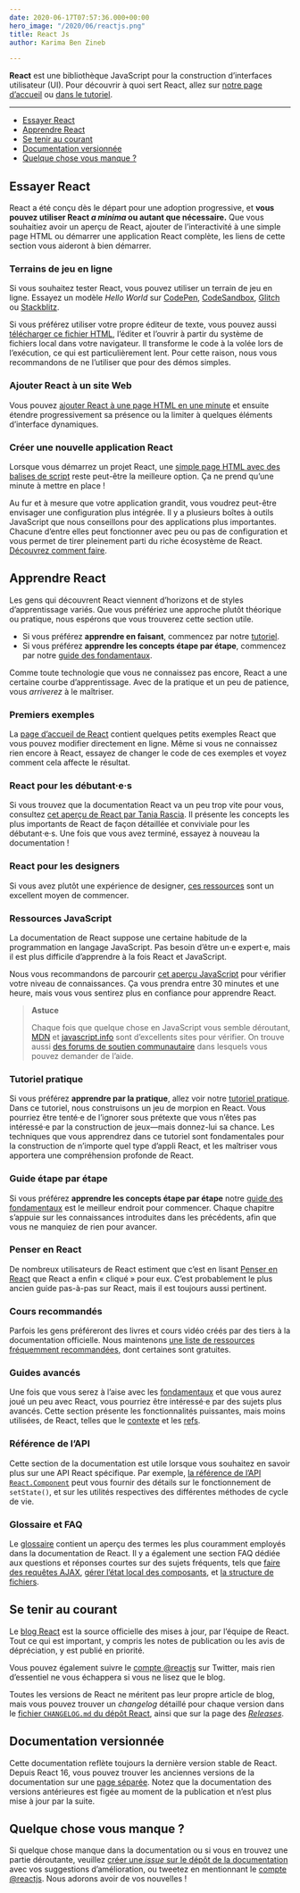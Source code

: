 ```yaml
---
date: 2020-06-17T07:57:36.000+00:00
hero_image: "/2020/06/reactjs.png"
title: React Js
author: Karima Ben Zineb

---
```

**React** est une bibliothèque JavaScript pour la construction d’interfaces utilisateur (UI). Pour découvrir à quoi sert React, allez sur [notre page d’accueil](https://fr.reactjs.org/) ou [dans le tutoriel](https://fr.reactjs.org/tutorial/tutorial.html).

***

* [Essayer React](https://fr.reactjs.org/docs/getting-started.html#try-react)
* [Apprendre React](https://fr.reactjs.org/docs/getting-started.html#learn-react)
* [Se tenir au courant](https://fr.reactjs.org/docs/getting-started.html#staying-informed)
* [Documentation versionnée](https://fr.reactjs.org/docs/getting-started.html#versioned-documentation)
* [Quelque chose vous manque ?](https://fr.reactjs.org/docs/getting-started.html#something-missing)

## Essayer React

React a été conçu dès le départ pour une adoption progressive, et **vous pouvez utiliser React _a minima_ ou autant que nécessaire.** Que vous souhaitiez avoir un aperçu de React, ajouter de l’interactivité à une simple page HTML ou démarrer une application React complète, les liens de cette section vous aideront à bien démarrer.

### Terrains de jeu en ligne

Si vous souhaitez tester React, vous pouvez utiliser un terrain de jeu en ligne. Essayez un modèle _Hello World_ sur [CodePen](https://fr.reactjs.org/redirect-to-codepen/hello-world), [CodeSandbox](https://codesandbox.io/s/new), [Glitch](https://glitch.com/edit/#!/remix/starter-react-template) ou [Stackblitz](https://stackblitz.com/fork/react).

Si vous préférez utiliser votre propre éditeur de texte, vous pouvez aussi [télécharger ce fichier HTML](https://raw.githubusercontent.com/reactjs/reactjs.org/master/static/html/single-file-example.html), l’éditer et l’ouvrir à partir du système de fichiers local dans votre navigateur. Il transforme le code à la volée lors de l’exécution, ce qui est particulièrement lent. Pour cette raison, nous vous recommandons de ne l’utiliser que pour des démos simples.

### Ajouter React à un site Web

Vous pouvez [ajouter React à une page HTML en une minute](https://fr.reactjs.org/docs/add-react-to-a-website.html) et ensuite étendre progressivement sa présence ou la limiter à quelques éléments d’interface dynamiques.

### Créer une nouvelle application React

Lorsque vous démarrez un projet React, une [simple page HTML avec des balises de script](https://fr.reactjs.org/docs/add-react-to-a-website.html) reste peut-être la meilleure option. Ça ne prend qu’une minute à mettre en place !

Au fur et à mesure que votre application grandit, vous voudrez peut-être envisager une configuration plus intégrée. Il y a plusieurs boîtes à outils JavaScript que nous conseillons pour des applications plus importantes. Chacune d’entre elles peut fonctionner avec peu ou pas de configuration et vous permet de tirer pleinement parti du riche écosystème de React. [Découvrez comment faire](https://fr.reactjs.org/docs/create-a-new-react-app.html).

## Apprendre React

Les gens qui découvrent React viennent d’horizons et de styles d’apprentissage variés. Que vous préfériez une approche plutôt théorique ou pratique, nous espérons que vous trouverez cette section utile.

* Si vous préférez **apprendre en faisant**, commencez par notre [tutoriel](https://fr.reactjs.org/tutorial/tutorial.html).
* Si vous préférez **apprendre les concepts étape par étape**, commencez par notre [guide des fondamentaux](https://fr.reactjs.org/docs/hello-world.html).

Comme toute technologie que vous ne connaissez pas encore, React a une certaine courbe d’apprentissage. Avec de la pratique et un peu de patience, vous _arriverez_ à le maîtriser.

### Premiers exemples

La [page d’accueil de React](https://fr.reactjs.org/) contient quelques petits exemples React que vous pouvez modifier directement en ligne. Même si vous ne connaissez rien encore à React, essayez de changer le code de ces exemples et voyez comment cela affecte le résultat.

### React pour les débutant·e·s

Si vous trouvez que la documentation React va un peu trop vite pour vous, consultez [cet aperçu de React par Tania Rascia](https://www.taniarascia.com/getting-started-with-react/). Il présente les concepts les plus importants de React de façon détaillée et conviviale pour les débutant·e·s. Une fois que vous avez terminé, essayez à nouveau la documentation !

### React pour les designers

Si vous avez plutôt une expérience de designer, [ces ressources](http://reactfordesigners.com/) sont un excellent moyen de commencer.

### Ressources JavaScript

La documentation de React suppose une certaine habitude de la programmation en langage JavaScript. Pas besoin d’être un·e expert·e, mais il est plus difficile d’apprendre à la fois React et JavaScript.

Nous vous recommandons de parcourir [cet aperçu JavaScript](https://developer.mozilla.org/fr/docs/Web/JavaScript/Une_r%C3%A9introduction_%C3%A0_JavaScript) pour vérifier votre niveau de connaissances. Ça vous prendra entre 30 minutes et une heure, mais vous vous sentirez plus en confiance pour apprendre React.

> **Astuce**
>
> Chaque fois que quelque chose en JavaScript vous semble déroutant, [MDN](https://developer.mozilla.org/fr/docs/Web/JavaScript) et [javascript.info](http://javascript.info/) sont d’excellents sites pour vérifier. On trouve aussi [des forums de soutien communautaire](https://fr.reactjs.org/community/support.html) dans lesquels vous pouvez demander de l’aide.

### Tutoriel pratique

Si vous préférez **apprendre par la pratique**, allez voir notre [tutoriel pratique](https://fr.reactjs.org/tutorial/tutorial.html). Dans ce tutoriel, nous construisons un jeu de morpion en React. Vous pourriez être tenté·e de l’ignorer sous prétexte que vous n’êtes pas intéressé·e par la construction de jeux—mais donnez-lui sa chance. Les techniques que vous apprendrez dans ce tutoriel sont fondamentales pour la construction de n’importe quel type d’appli React, et les maîtriser vous apportera une compréhension profonde de React.

### Guide étape par étape

Si vous préférez **apprendre les concepts étape par étape** notre [guide des fondamentaux](https://fr.reactjs.org/docs/hello-world.html) est le meilleur endroit pour commencer. Chaque chapitre s’appuie sur les connaissances introduites dans les précédents, afin que vous ne manquiez de rien pour avancer.

### Penser en React

De nombreux utilisateurs de React estiment que c’est en lisant [Penser en React](https://fr.reactjs.org/docs/thinking-in-react.html) que React a enfin « cliqué » pour eux. C’est probablement le plus ancien guide pas-à-pas sur React, mais il est toujours aussi pertinent.

### Cours recommandés

Parfois les gens préféreront des livres et cours vidéo créés par des tiers à la documentation officielle. Nous maintenons [une liste de ressources fréquemment recommandées](https://fr.reactjs.org/community/courses.html), dont certaines sont gratuites.

### Guides avancés

Une fois que vous serez à l’aise avec les [fondamentaux](https://fr.reactjs.org/docs/hello-world.html) et que vous aurez joué un peu avec React, vous pourriez être intéressé·e par des sujets plus avancés. Cette section présente les fonctionnalités puissantes, mais moins utilisées, de React, telles que le [contexte](https://fr.reactjs.org/docs/context.html) et les [refs](https://fr.reactjs.org/docs/refs-and-the-dom.html).

### Référence de l’API

Cette section de la documentation est utile lorsque vous souhaitez en savoir plus sur une API React spécifique. Par exemple, [la référence de l’API `React.Component`](https://fr.reactjs.org/docs/react-component.html) peut vous fournir des détails sur le fonctionnement de `setState()`, et sur les utilités respectives des différentes méthodes de cycle de vie.

### Glossaire et FAQ

Le [glossaire](https://fr.reactjs.org/docs/glossary.html) contient un aperçu des termes les plus couramment employés dans la documentation de React. Il y a également une section FAQ dédiée aux questions et réponses courtes sur des sujets fréquents, tels que [faire des requêtes AJAX](https://fr.reactjs.org/docs/faq-ajax.html), [gérer l’état local des composants](https://fr.reactjs.org/docs/faq-state.html), et [la structure de fichiers](https://fr.reactjs.org/docs/faq-structure.html).

## Se tenir au courant

Le [blog React](https://fr.reactjs.org/blog/) est la source officielle des mises à jour, par l’équipe de React. Tout ce qui est important, y compris les notes de publication ou les avis de dépréciation, y est publié en priorité.

Vous pouvez également suivre le [compte @reactjs](https://twitter.com/reactjs) sur Twitter, mais rien d’essentiel ne vous échappera si vous ne lisez que le blog.

Toutes les versions de React ne méritent pas leur propre article de blog, mais vous pouvez trouver un _changelog_ détaillé pour chaque version dans le [fichier `CHANGELOG.md` du dépôt React](https://github.com/facebook/react/blob/master/CHANGELOG.md), ainsi que sur la page des [_Releases_](https://github.com/facebook/react/releases).

## Documentation versionnée

Cette documentation reflète toujours la dernière version stable de React. Depuis React 16, vous pouvez trouver les anciennes versions de la documentation sur une [page séparée](https://fr.reactjs.org/versions). Notez que la documentation des versions antérieures est figée au moment de la publication et n’est plus mise à jour par la suite.

## Quelque chose vous manque ?

Si quelque chose manque dans la documentation ou si vous en trouvez une partie déroutante, veuillez [créer une _issue_ sur le dépôt de la documentation](https://github.com/reactjs/fr.reactjs.org/issues/new) avec vos suggestions d’amélioration, ou tweetez en mentionnant le [compte @reactjs](https://twitter.com/reactjs). Nous adorons avoir de vos nouvelles !